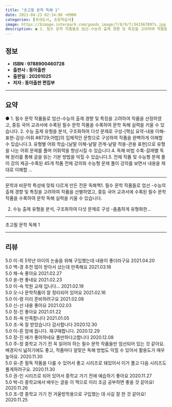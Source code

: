 ```yaml
---
title: "초고필 문학 독해 1"
date: 2021-04-23 02:14:06 +0900
categories: [국내도서, 초등학습서]
image: https://bimage.interpark.com/goods_image/7/8/9/7/341567897s.jpg
description: ● 1. 필수 문학 작품들로 엄선-수능의 출제 경향 및 특징을 고려하여 작품을 선정하였고, 중등 국어 교과서에 수록된 필수 문학 작품을 수록하여 문학 독해 실력을 키울 수 있습니다. 2. 수능 출제 유형을 분석, 구조화하여 다섯 문제로 구성-[핵심 요약-내용 이해-표현-감상-어휘 #8
---
```


## **정보**

- **ISBN : 9788900460728**
- **출판사 : 동아출판**
- **출판일 : 20201025**
- **저자 : 동아출판 편집부**

------



## **요약**

●  1. 필수 문학 작품들로 엄선-수능의 출제 경향 및 특징을 고려하여 작품을 선정하였고, 중등 국어 교과서에 수록된 필수 문학 작품을 수록하여 문학 독해 실력을 키울 수 있습니다. 2. 수능 출제 유형을 분석, 구조화하여 다섯 문제로 구성-[핵심 요약-내용 이해-표현-감상-어휘 #8729;어법]의 입체적인 문항으로 구성하여 작품을 완벽하게 이해할 수 있습니다.3. 유형별 어휘 학습-[낱말 이해-낱말 관계-낱말 적용-관용 표현]으로 유형을 나눈 어휘 문제를 풀며 어휘력을 향상시킬 수 있습니다.4. 독해 비법 수록-갈래별 독해 원리를 통해 글을 읽는 기본 방법을 익힐 수 있습니다.5. 전체 작품 및 수능형 문제 풀이 강의 제공-수록된 45개 작품 전체 강의와 수능형 문제 풀이 강의를 보면서 내용을 제대로 이해할 ...

------

문학과 비문학 특성에 맞춰 다르게 만든 전문 독해책1. 필수 문학 작품들로 엄선
-수능의 출제 경향 및 특징을 고려하여 작품을 선별하였고, 중등 국어 교과서에 수록된 필수 문학 작품을 수록하여 문학 독해 실력을 키울 수 있습니다.

2. 수능 출제 유형을 분석, 구조화하여 다섯 문제로 구성
-촘촘하게 유형화한... 

------


초고필 문학 독해 1 

------


## **리뷰** 

5.0 이-희 5학년 아이의 논술을 위해 구입했는데 내용이 좋더라구요 2021.04.20 <br/>5.0 백-경 추천 많이 받아서 샀는데 만족해요 2021.03.18 <br/>5.0 채-숙 좋아요 2021.02.27 <br/>5.0 윤-현 좋네요 2021.02.23 <br/>5.0 이-숙 학원 교재 입니다... 2021.02.19 <br/>5.0 오-나 문학작품이 잘 정리되어 있어요 2021.02.16 <br/>5.0 이-령 미리 준비하려구요 2021.02.08 <br/>5.0 신-선 내용 좋아요 2021.02.03 <br/>5.0 정-진 좋아요 2021.01.22 <br/>5.0 최-옥 만족합니다  2021.01.05 <br/>5.0 조-옥 잘 받았습니다 감사합니다  2020.12.30 <br/>5.0 이-훈 맘에 듭니다. 재구매합니다. 2020.12.29 <br/>5.0 장-진 애가 좋아하네요 풀만하다고합니다 2020.12.08 <br/>5.0 주-정 중학교 가기 전 꼭 읽어야 하는 필수 문학 작품들만 엄선되어 있는 것 같아요. 배경지식 넓히기에도 좋고, 작품마다 알맞은 독해 방법도 익힐 수 있어서 활용도가 매우 높아요. 2020.11.30 <br/>5.0 유-준 필독 작품을 다룰 수 있어서 좋고 시리즈로 돼있어서 이거 풀고 다음 시리즈도 풀게하려구요. 2020.11.30 <br/>5.0 권-인 시리즈로 되어 있어서 중학교 가기 전에 예습하기 좋아요 2020.11.27 <br/>5.0 박-리 중학교에서 배우는 글을 이 책으로 미리 조금 공부하면 좋을 것 같아요! 2020.11.26 <br/>5.0 조-영 중학교 가기 전 겨울방학용으로 구입했는 데 사길 잘 한 것 같아요! 2020.11.25 <br/>